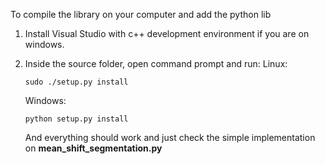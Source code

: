 To compile the library on your computer and add the python lib

1. Install Visual Studio with c++ development environment if you are on windows.

2. Inside the source folder, open command prompt and run:
   Linux:

   ```
   sudo ./setup.py install
   ```

   Windows:

   ```
   python setup.py install
   ```

   

   And everything should work and just check the simple implementation on **mean_shift_segmentation.py**

